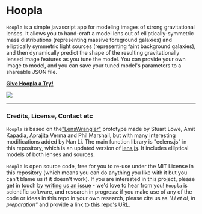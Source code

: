 Hoopla
======

`Hoopla` is a simple javascript app for modeling images of strong gravitational lenses. It allows you to hand-craft a model lens out of elliptically-symmetric mass distributions (representing massive foreground galaxies) and elliptically symmetric light sources (representing faint background galaxies), and then dynamically predict the shape of the resulting gravitationally lensed image features as you tune the model. You can provide your own image to model, and you can save your tuned model's parameters to a shareable JSON file.

<!-- Insert screenshot here! -->

**[Give Hoopla a Try!](http://linan7788626.github.io/pages/Hoopla/index.html)**

[![](https://github.com/drphilmarshall/Hoopla/blob/master/images/screenshot.png)](http://linan7788626.github.io/pages/Hoopla/index.html)

----

### Credits, License, Contact etc

`Hoopla` is based on the["LensWrangler"](http://drphilmarshall.github.com/LensWrangler/) prototype made by Stuart Lowe, Amit Kapadia, Aprajita Verma and Phil Marshall, but with many interesting modifications added by Nan Li. The main function library is "eelens.js" in this repository, which is an updated version of [lens.js](https://github.com/slowe/lensjs). It includes elliptical models of both lenses and sources.

`Hoopla` is open source code, free for you to re-use under the MIT License in this repository (which means you can do anything you like with it but you can't blame us if it doesn't work). If you are interested in this project, please get in touch by [writing us an issue]() - we'd love to hear from you! `Hoopla` is scientific software, and research in progress: if you make use of any of the code or ideas in this repo in your own research, please cite us as _"Li et al, in preparation"_ and provide a link to [this repo's URL](https://github.com/linan7788626/Hoopla). 
